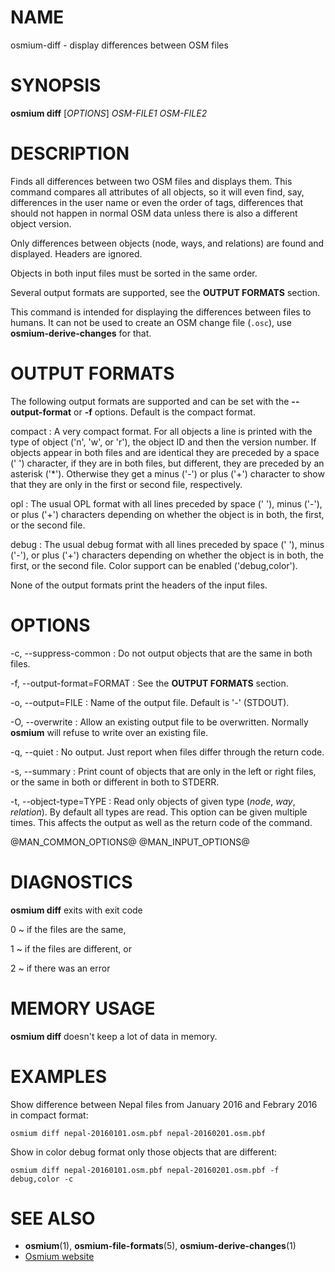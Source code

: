 
# NAME

osmium-diff - display differences between OSM files


# SYNOPSIS

**osmium diff** \[*OPTIONS*\] *OSM-FILE1* *OSM-FILE2*


# DESCRIPTION

Finds all differences between two OSM files and displays them. This command
compares all attributes of all objects, so it will even find, say, differences
in the user name or even the order of tags, differences that should not happen
in normal OSM data unless there is also a different object version.

Only differences between objects (node, ways, and relations) are found and
displayed. Headers are ignored.

Objects in both input files must be sorted in the same order.

Several output formats are supported, see the **OUTPUT FORMATS** section.

This command is intended for displaying the differences between files to
humans. It can not be used to create an OSM change file (`.osc`), use
**osmium-derive-changes** for that.


# OUTPUT FORMATS

The following output formats are supported and can be set with the
**--output-format** or **-f** options. Default is the compact format.

compact
:   A very compact format. For all objects a line is printed with the type
    of object ('n', 'w', or 'r'), the object ID and then the version number.
    If objects appear in both files and are identical they are preceded by
    a space (' ') character, if they are in both files, but different, they
    are preceded by an asterisk ('*'). Otherwise they get a minus ('-') or
    plus ('+') character to show that they are only in the first or second
    file, respectively.

opl
:   The usual OPL format with all lines preceded by space (' '), minus
    ('-'), or plus ('+') characters depending on whether the object is in both,
    the first, or the second file.

debug
:   The usual debug format with all lines preceded by space (' '), minus
    ('-'), or plus ('+') characters depending on whether the object is in both,
    the first, or the second file. Color support can be enabled ('debug,color').

None of the output formats print the headers of the input files.


# OPTIONS

-c, --suppress-common
:   Do not output objects that are the same in both files.

-f, --output-format=FORMAT
:   See the **OUTPUT FORMATS** section.

-o, --output=FILE
:   Name of the output file. Default is '-' (STDOUT).

-O, --overwrite
:   Allow an existing output file to be overwritten. Normally **osmium** will
    refuse to write over an existing file.

-q, --quiet
:   No output. Just report when files differ through the return code.

-s, --summary
:   Print count of objects that are only in the left or right files, or the
    same in both or different in both to STDERR.

-t, --object-type=TYPE
:   Read only objects of given type (*node*, *way*, *relation*).
    By default all types are read. This option can be given multiple times.
    This affects the output as well as the return code of the command.

@MAN_COMMON_OPTIONS@
@MAN_INPUT_OPTIONS@

# DIAGNOSTICS

**osmium diff** exits with exit code

0
  ~ if the files are the same,

1
  ~ if the files are different, or

2
  ~ if there was an error


# MEMORY USAGE

**osmium diff** doesn't keep a lot of data in memory.


# EXAMPLES

Show difference between Nepal files from January 2016 and Febrary 2016 in
compact format:

    osmium diff nepal-20160101.osm.pbf nepal-20160201.osm.pbf

Show in color debug format only those objects that are different:

    osmium diff nepal-20160101.osm.pbf nepal-20160201.osm.pbf -f debug,color -c


# SEE ALSO

* **osmium**(1), **osmium-file-formats**(5), **osmium-derive-changes**(1)
* [Osmium website](http://osmcode.org/osmium-tool/)

